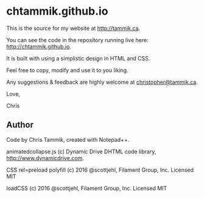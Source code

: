 # chtammik.github.io

This is the source for my website at http://tammik.ca.

You can see the code in the repository running live here: http://chtammik.github.io.

It is built with using a simplistic design in HTML and CSS.

Feel free to copy, modify and use it to you liking.

Any suggestions & feedback are highly welcome at christopher@tammik.ca.

Love,

Chris

## Author

Code by Chris Tammik, created with Notepad++.

animatedcollapse.js (c) Dynamic Drive DHTML code library, http://www.dynamicdrive.com.

CSS rel=preload polyfill (c) 2016 @scottjehl, Filament Group, Inc. Licensed MIT

loadCSS (c) 2016 @scottjehl, Filament Group, Inc. Licensed MIT

